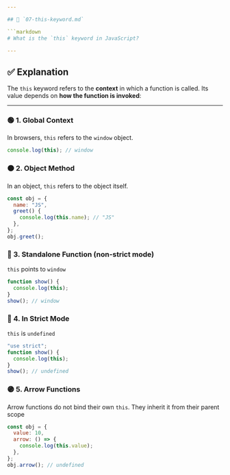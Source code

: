 ```yaml
---

## 📁 `07-this-keyword.md`

```markdown
# What is the `this` keyword in JavaScript?

---
```


## ✅ Explanation

The `this` keyword refers to the **context** in which a function is called. Its value depends on **how the function is invoked**:

---

### 🟢 1. Global Context

In browsers, `this` refers to the `window` object.

```javascript
console.log(this); // window
```

### 🟠 2. Object Method

In an object, `this` refers to the object itself.

```javascript
const obj = {
  name: "JS",
  greet() {
    console.log(this.name); // "JS"
  },
};
obj.greet();
```

### 🔴 3. Standalone Function (non-strict mode)

`this` points to `window`

```javascript
function show() {
  console.log(this);
}
show(); // window
```

### 🔵 4. In Strict Mode

`this` is `undefined`

```javascript
"use strict";
function show() {
  console.log(this);
}
show(); // undefined
```

### 🟣 5. Arrow Functions

Arrow functions do not bind their own `this`. They inherit it from their parent scope

```javascript
const obj = {
  value: 10,
  arrow: () => {
    console.log(this.value);
  },
};
obj.arrow(); // undefined
```
